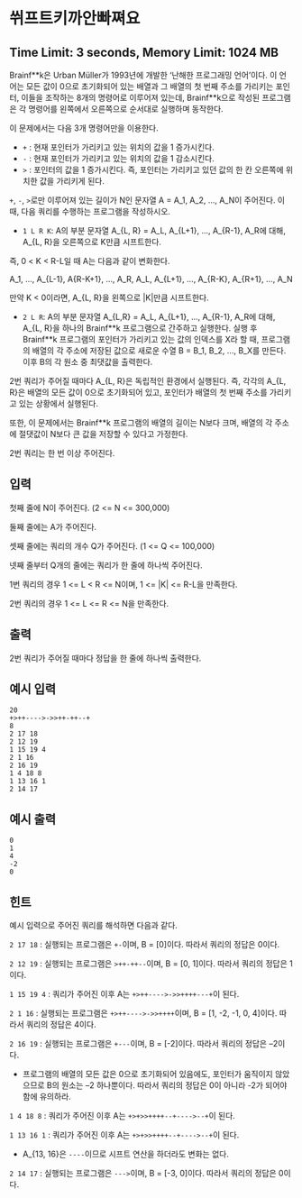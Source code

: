 # 쒸프트키까안빠쪄요
## Time Limit: 3 seconds, Memory Limit: 1024 MB

Brainf\*\*k은 Urban Müller가 1993년에 개발한 ‘난해한 프로그래밍 언어’이다. 이 언어는 모든 값이 0으로 초기화되어 있는 배열과 그 배열의 첫 번째 주소를 가리키는 포인터, 이들을 조작하는 8개의 명령어로 이루어져 있는데, Brainf\*\*k으로 작성된 프로그램은 각 명령어를 왼쪽에서 오른쪽으로 순서대로 실행하며 동작한다.

이 문제에서는 다음 3개 명령어만을 이용한다.

* ```+``` : 현재 포인터가 가리키고 있는 위치의 값을 1 증가시킨다.
* ```-``` : 현재 포인터가 가리키고 있는 위치의 값을 1 감소시킨다.
* ```>``` : 포인터의 값을 1 증가시킨다. 즉, 포인터는 가리키고 있던 값의 한 칸 오른쪽에 위치한 값을 가리키게 된다.

```+```, ```-```, ```>```로만 이루어져 있는 길이가 N인 문자열 A = A_1, A_2, ..., A_N이 주어진다. 이때, 다음 쿼리를 수행하는 프로그램을 작성하시오.

* ```1 L R K```: A의 부분 문자열 A_{L, R} = A_L, A_{L+1}, ..., A_{R-1}, A_R에 대해, A_{L, R}을 오른쪽으로 K만큼 시프트한다.

즉, 0 < K < R-L일 때 A는 다음과 같이 변화한다.

A_1, ..., A_{L-1}, A{R-K+1}, ..., A_R, A_L, A_{L+1}, ..., A_{R-K}, A_{R+1}, ..., A_N

만약 K < 0이라면, A_{L, R}을 왼쪽으로 |K|만큼 시프트한다.

* ```2 L R```: A의 부분 문자열 A_{L,R} = A_L, A_{L+1}, ..., A_{R-1}, A_R에 대해, A_{L, R}을 하나의 Brainf\*\*k 프로그램으로 간주하고 실행한다. 실행 후 Brainf\*\*k 프로그램의 포인터가 가리키고 있는 값의 인덱스를 X라 할 때, 프로그램의 배열의 각 주소에 저장된 값으로 새로운 수열 B = B_1, B_2, ..., B_X를 만든다. 이후 B의 각 원소 중 최댓값을 출력한다.

2번 쿼리가 주어질 때마다 A_{L, R}은 독립적인 환경에서 실행된다. 즉, 각각의 A_{L, R}은 배열의 모든 값이 0으로 초기화되어 있고, 포인터가 배열의 첫 번째 주소를 가리키고 있는 상황에서 실행된다.

또한, 이 문제에서는 Brainf\*\*k 프로그램의 배열의 길이는 N보다 크며, 배열의 각 주소에 절댓값이 N보다 큰 값을 저장할 수 있다고 가정한다.

2번 쿼리는 한 번 이상 주어진다.

## 입력
첫째 줄에 N이 주어진다. (2 <= N <= 300,000)

둘째 줄에는 A가 주어진다.

셋째 줄에는 쿼리의 개수 Q가 주어진다. (1 <= Q <= 100,000)

넷째 줄부터 Q개의 줄에는 쿼리가 한 줄에 하나씩 주어진다.

1번 쿼리의 경우 1 <= L < R <= N이며, 1 <= |K| <= R-L을 만족한다.

2번 쿼리의 경우 1 <= L <= R <= N을 만족한다.

## 출력
2번 쿼리가 주어질 때마다 정답을 한 줄에 하나씩 출력한다.

## 예시 입력
```
20
+>++---->->>++-++--+
8
2 17 18
2 12 19
1 15 19 4
2 1 16
2 16 19
1 4 18 8
1 13 16 1
2 14 17
```

## 예시 출력
```
0
1
4
-2
0
```

## 힌트
예시 입력으로 주어진 쿼리를 해석하면 다음과 같다.

```2 17 18``` : 실행되는 프로그램은 ```+-```이며, B = [0]이다. 따라서 쿼리의 정답은 0이다.

```2 12 19``` : 실행되는 프로그램은 ```>++-++--```이며, B = [0, 1]이다. 따라서 쿼리의 정답은 1이다.

```1 15 19 4``` : 쿼리가 주어진 이후 A는 ```+>++---->->>++++---+```이 된다.

```2 1 16``` : 실행되는 프로그램은 ```+>++---->->>++++```이며, B = [1, -2, -1, 0, 4]이다. 따라서 쿼리의 정답은 4이다.

```2 16 19``` : 실행되는 프로그램은 ```+---```이며, B = [-2]이다. 따라서 쿼리의 정답은 –2이다.

* 프로그램의 배열의 모든 값은 0으로 초기화되어 있음에도, 포인터가 움직이지 않았으므로 B의 원소는 –2 하나뿐이다. 따라서 쿼리의 정답은 0이 아니라 -2가 되어야 함에 유의하라.

```1 4 18 8``` : 쿼리가 주어진 이후 A는 ```+>+>>++++--+---->--+```이 된다.

```1 13 16 1``` : 쿼리가 주어진 이후 A는 ```+>+>>++++--+---->--+```이 된다.

* A_{13, 16}은 ```----```이므로 시프트 연산을 하더라도 변화는 없다.

```2 14 17``` : 실행되는 프로그램은 ```--->```이며, B = [-3, 0]이다. 따라서 쿼리의 정답은 0이다.